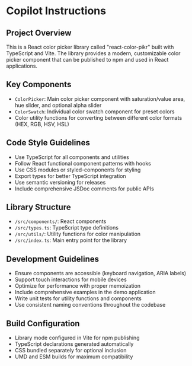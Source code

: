 # Copilot Instructions

<!-- Use this file to provide workspace-specific custom instructions to Copilot. For more details, visit https://code.visualstudio.com/docs/copilot/copilot-customization#_use-a-githubcopilotinstructionsmd-file -->

## Project Overview

This is a React color picker library called "react-color-pikr" built with TypeScript and Vite. The library provides a modern, customizable color picker component that can be published to npm and used in React applications.

## Key Components

- `ColorPicker`: Main color picker component with saturation/value area, hue slider, and optional alpha slider
- `ColorSwatch`: Individual color swatch component for preset colors
- Color utility functions for converting between different color formats (HEX, RGB, HSV, HSL)

## Code Style Guidelines

- Use TypeScript for all components and utilities
- Follow React functional component patterns with hooks
- Use CSS modules or styled-components for styling
- Export types for better TypeScript integration
- Use semantic versioning for releases
- Include comprehensive JSDoc comments for public APIs

## Library Structure

- `/src/components/`: React components
- `/src/types.ts`: TypeScript type definitions
- `/src/utils/`: Utility functions for color manipulation
- `/src/index.ts`: Main entry point for the library

## Development Guidelines

- Ensure components are accessible (keyboard navigation, ARIA labels)
- Support touch interactions for mobile devices
- Optimize for performance with proper memoization
- Include comprehensive examples in the demo application
- Write unit tests for utility functions and components
- Use consistent naming conventions throughout the codebase

## Build Configuration

- Library mode configured in Vite for npm publishing
- TypeScript declarations generated automatically
- CSS bundled separately for optional inclusion
- UMD and ESM builds for maximum compatibility
